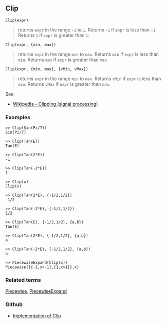 ## Clip

```
Clip(expr)
```

> returns `expr` in the range `-1` to `1`. Returns `-1` if `expr` is less than `-1`. Returns `1` if `expr` is greater than `1`.
  
```
Clip(expr, {min, max})
```

> returns `expr` in the range `min` to `max`. Returns `min` if `expr` is less than `min`. Returns `max` if `expr` is greater than `max`.
  
```
Clip(expr, {min, max}, {vMin, vMax})
```

> returns `expr` in the range `min` to `max`. Returns `vMin` if `expr` is less than `min`. Returns `vMax` if `expr` is greater than `max`.

See
* [Wikipedia - Clipping (signal processing)](https://en.wikipedia.org/wiki/Clipping_(signal_processing))

### Examples

```
>> Clip(Sin(Pi/7))
Sin(Pi/7)

>> Clip(Tan(E))
Tan(E)

>> Clip(Tan(2*E))
-1

>> Clip(Tan(-2*E))
1

>> Clip(x)
Clip(x)

>> Clip(Tan(2*E), {-1/2,1/2})
-1/2

>> Clip(Tan(-2*E), {-1/2,1/2})
1/2

>> Clip(Tan(E), {-1/2,1/2}, {a,b})
Tan(E)

>> Clip(Tan(2*E), {-1/2,1/2}, {a,b})
a

>> Clip(Tan(-2*E), {-1/2,1/2}, {a,b})
b

>> PiecewiseExpand(Clip(x)) 
Piecewise({{-1,x<-1},{1,x>1}},x)
```

### Related terms 
[Piecewise](Piecewise.md), [PiecewiseExpand](PiecewiseExpand.md) 

### Github

* [Implementation of Clip](https://github.com/axkr/symja_android_library/blob/master/symja_android_library/matheclipse-core/src/main/java/org/matheclipse/core/builtin/Arithmetic.java#L796) 
